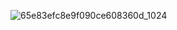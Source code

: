 ![65e83efc8e9f090ce608360d_1024](https://github.com/user-attachments/assets/cf892100-3973-4cd4-b29b-f727abc99ecb)
